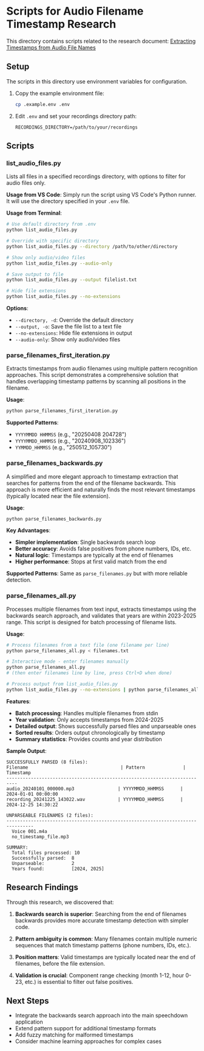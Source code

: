 # Scripts for Audio Filename Timestamp Research

This directory contains scripts related to the research document:
[Extracting Timestamps from Audio File Names](../../docs/research/2025-05-31-audio-filename-timestamps.md)

## Setup

The scripts in this directory use environment variables for configuration.

1. Copy the example environment file:
   ```bash
   cp .example.env .env
   ```

2. Edit `.env` and set your recordings directory path:
   ```
   RECORDINGS_DIRECTORY=/path/to/your/recordings
   ```

## Scripts

### list_audio_files.py

Lists all files in a specified recordings directory, with options to filter for audio files only.

**Usage from VS Code**: Simply run the script using VS Code's Python runner. It will use the directory specified in your `.env` file.

**Usage from Terminal**:
```bash
# Use default directory from .env
python list_audio_files.py

# Override with specific directory
python list_audio_files.py --directory /path/to/other/directory

# Show only audio/video files
python list_audio_files.py --audio-only

# Save output to file
python list_audio_files.py --output filelist.txt

# Hide file extensions
python list_audio_files.py --no-extensions
```

**Options**:
- `--directory, -d`: Override the default directory
- `--output, -o`: Save the file list to a text file
- `--no-extensions`: Hide file extensions in output
- `--audio-only`: Show only audio/video files

### parse_filenames_first_iteration.py

Extracts timestamps from audio filenames using multiple pattern recognition approaches. This script demonstrates a comprehensive solution that handles overlapping timestamp patterns by scanning all positions in the filename.

**Usage**:
```bash
python parse_filenames_first_iteration.py
```

**Supported Patterns**:
- `YYYYMMDD HHMMSS` (e.g., "20250408 204728")
- `YYYYMMDD_HHMMSS` (e.g., "20240908_102336") 
- `YYMMDD_HHMMSS` (e.g., "250512_105730")

### parse_filenames_backwards.py

A simplified and more elegant approach to timestamp extraction that searches for patterns from the end of the filename backwards. This approach is more efficient and naturally finds the most relevant timestamps (typically located near the file extension).

**Usage**:
```bash
python parse_filenames_backwards.py
```

**Key Advantages**:
- **Simpler implementation**: Single backwards search loop
- **Better accuracy**: Avoids false positives from phone numbers, IDs, etc.
- **Natural logic**: Timestamps are typically at the end of filenames
- **Higher performance**: Stops at first valid match from the end

**Supported Patterns**: Same as `parse_filenames.py` but with more reliable detection.

### parse_filenames_all.py

Processes multiple filenames from text input, extracts timestamps using the backwards search approach, and validates that years are within 2023-2025 range. This script is designed for batch processing of filename lists.

**Usage**:
```bash
# Process filenames from a text file (one filename per line)
python parse_filenames_all.py < filenames.txt

# Interactive mode - enter filenames manually
python parse_filenames_all.py
# (then enter filenames line by line, press Ctrl+D when done)

# Process output from list_audio_files.py
python list_audio_files.py --no-extensions | python parse_filenames_all.py
```

**Features**:
- **Batch processing**: Handles multiple filenames from stdin
- **Year validation**: Only accepts timestamps from 2024-2025
- **Detailed output**: Shows successfully parsed files and unparseable ones
- **Sorted results**: Orders output chronologically by timestamp
- **Summary statistics**: Provides counts and year distribution

**Sample Output**:
```
SUCCESSFULLY PARSED (8 files):
Filename                                  | Pattern              | Timestamp
--------------------------------------------------------------------------
audio_20240101_000000.mp3                | YYYYMMDD_HHMMSS      | 2024-01-01 00:00:00
recording_20241225_143022.wav            | YYYYMMDD_HHMMSS      | 2024-12-25 14:30:22

UNPARSEABLE FILENAMES (2 files):
--------------------------------------------------------------------------------
  Voice 001.m4a
  no_timestamp_file.mp3

SUMMARY:
  Total files processed: 10
  Successfully parsed:  8
  Unparseable:          2
  Years found:          [2024, 2025]
```

## Research Findings

Through this research, we discovered that:

1. **Backwards search is superior**: Searching from the end of filenames backwards provides more accurate timestamp detection with simpler code.

2. **Pattern ambiguity is common**: Many filenames contain multiple numeric sequences that match timestamp patterns (phone numbers, IDs, etc.).

3. **Position matters**: Valid timestamps are typically located near the end of filenames, before the file extension.

4. **Validation is crucial**: Component range checking (month 1-12, hour 0-23, etc.) is essential to filter out false positives.

## Next Steps

- Integrate the backwards search approach into the main speechdown application
- Extend pattern support for additional timestamp formats
- Add fuzzy matching for malformed timestamps
- Consider machine learning approaches for complex cases
